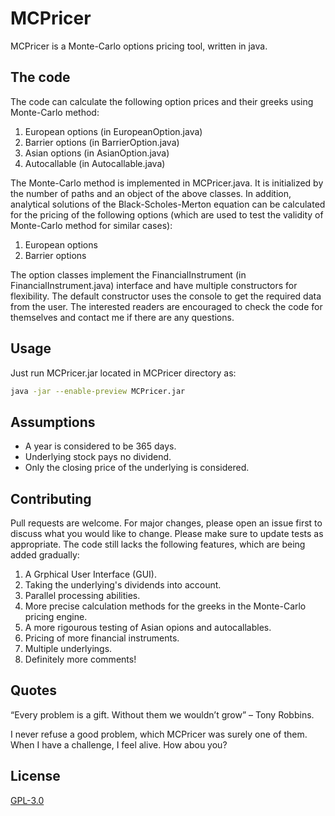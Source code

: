 # MCPricer
MCPricer is a Monte-Carlo options pricing tool, written in java.



## The code
The code can calculate the following option prices and their greeks using Monte-Carlo method:
1.	European options (in EuropeanOption.java)
2.	Barrier options (in BarrierOption.java)
3.	Asian options (in AsianOption.java)
4.	Autocallable (in Autocallable.java)

The Monte-Carlo method is implemented in MCPricer.java. It is initialized by the number of paths and an object of the above classes. In addition, analytical solutions of the Black-Scholes-Merton equation can be calculated for the pricing of the following options (which are used to test the validity of Monte-Carlo method for similar cases):
1.	European options
2.	Barrier options

The option classes implement the FinancialInstrument (in FinancialInstrument.java) interface and have multiple constructors for flexibility. The default constructor uses the console to get the required data from the user. The interested readers are encouraged to check the code for themselves and contact me if there are any questions.



## Usage
Just run MCPricer.jar located in MCPricer directory as:

```bash
java -jar --enable-preview MCPricer.jar
```


## Assumptions
* A year is considered to be 365 days.
* Underlying stock pays no dividend.
* Only the closing price of the underlying is considered.



## Contributing
Pull requests are welcome. For major changes, please open an issue first to discuss what you would like to change.
Please make sure to update tests as appropriate.
The code still lacks the following features, which are being added gradually:

1. A Grphical User Interface (GUI).
2. Taking the underlying's dividends into account.
3. Parallel processing abilities.
4. More precise calculation methods for the greeks in the Monte-Carlo pricing engine.
5. A more rigourous testing of Asian opions and autocallables.
6. Pricing of more financial instruments.
7. Multiple underlyings.
8. Definitely more comments!



## Quotes
“Every problem is a gift. Without them we wouldn’t grow” – Tony Robbins.

I never refuse a good problem, which MCPricer was surely one of them. When I have a challenge, I feel alive. How abou you?
 
 
 
## License
[GPL-3.0](https://www.gnu.org/licenses/gpl-3.0.en.html)
